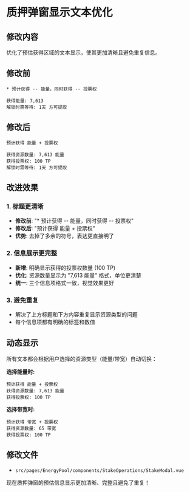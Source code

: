 # 质押弹窗显示文本优化

## 修改内容
优化了预估获得区域的文本显示，使其更加清晰且避免重复信息。

## 修改前
```
* 预计获得 -- 能量，同时获得 -- 投票权

获得能量: 7,613
解锁时需等待: 1天 方可提取
```

## 修改后
```
预计获得 能量 + 投票权

获得资源数量: 7,613 能量
获得投票权: 100 TP  
解锁时需等待: 1天 方可提取
```

## 改进效果

### 1. 标题更清晰
- **修改前**: "* 预计获得 -- 能量，同时获得 -- 投票权"
- **修改后**: "预计获得 能量 + 投票权"
- **优势**: 去掉了多余的符号，表达更直接明了

### 2. 信息展示更完整
- **新增**: 明确显示获得的投票权数量 (100 TP)
- **优化**: 资源数量显示为 "7,613 能量" 格式，单位更清楚
- **统一**: 三个信息项格式一致，视觉效果更好

### 3. 避免重复
- 解决了上方标题和下方内容重复显示资源类型的问题
- 每个信息项都有明确的标签和数值

## 动态显示
所有文本都会根据用户选择的资源类型（能量/带宽）自动切换：

**选择能量时:**
```
预计获得 能量 + 投票权
获得资源数量: 7,613 能量
获得投票权: 100 TP
```

**选择带宽时:**
```
预计获得 带宽 + 投票权  
获得资源数量: 65 带宽
获得投票权: 100 TP
```

## 修改文件
- `src/pages/EnergyPool/components/StakeOperations/StakeModal.vue`

现在质押弹窗的预估信息显示更加清晰、完整且避免了重复！
